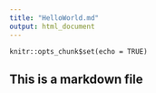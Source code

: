 ```yaml
---
title: "HelloWorld.md"
output: html_document
---
```


```{r setup, include=FALSE}
knitr::opts_chunk$set(echo = TRUE)
```
## This is a markdown file

